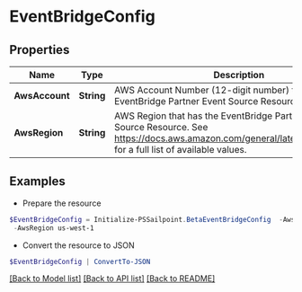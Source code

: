 # EventBridgeConfig
## Properties

Name | Type | Description | Notes
------------ | ------------- | ------------- | -------------
**AwsAccount** | **String** | AWS Account Number (12-digit number) that has the EventBridge Partner Event Source Resource. | 
**AwsRegion** | **String** | AWS Region that has the EventBridge Partner Event Source Resource. See https://docs.aws.amazon.com/general/latest/gr/rande.html for a full list of available values. | 

## Examples

- Prepare the resource
```powershell
$EventBridgeConfig = Initialize-PSSailpoint.BetaEventBridgeConfig  -AwsAccount 123456789012 `
 -AwsRegion us-west-1
```

- Convert the resource to JSON
```powershell
$EventBridgeConfig | ConvertTo-JSON
```

[[Back to Model list]](../README.md#documentation-for-models) [[Back to API list]](../README.md#documentation-for-api-endpoints) [[Back to README]](../README.md)

